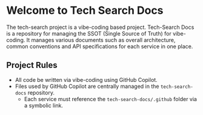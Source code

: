# Welcome to Tech Search Docs

The tech-search project is a vibe-coding based project. Tech-Search Docs is a repository for managing the SSOT (Single Source of Truth) for vibe-coding.
It manages various documents such as overall architecture, common conventions and API specifications for each service in one place.

## Project Rules
* All code be written via vibe-coding using GitHub Copilot.
* Files used by GitHub Copilot are centrally managed in the `tech-search-docs` repository.
  * Each service must reference the `tech-search-docs/.github` folder via a symbolic link.
